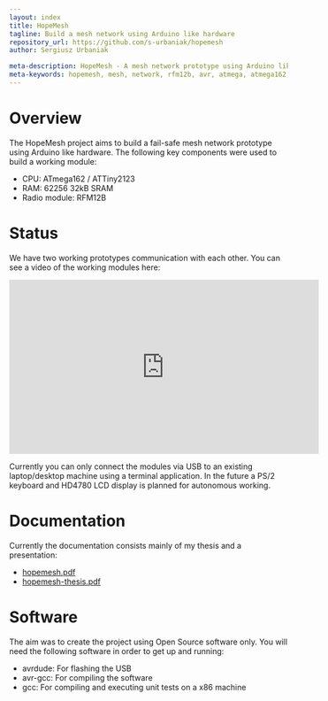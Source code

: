 ```yaml
---
layout: index
title: HopeMesh
tagline: Build a mesh network using Arduino like hardware
repository_url: https://github.com/s-urbaniak/hopemesh
author: Sergiusz Urbaniak

meta-description: HopeMesh - A mesh network prototype using Arduino like hardware
meta-keywords: hopemesh, mesh, network, rfm12b, avr, atmega, atmega162, attiny2123, arduino
---
```


# Overview
The HopeMesh project aims to build a fail-safe mesh network prototype using Arduino like hardware. The following key components were used to build a working module:

* CPU: ATmega162 / ATTiny2123
* RAM: 62256 32kB SRAM
* Radio module: RFM12B

# Status
We have two working prototypes communication with each other. You can see a video of the working modules here:

<iframe width="560" height="315" src="https://www.youtube.com/embed/JDviZbN_kvU" frameborder="0" allowfullscreen></iframe>

Currently you can only connect the modules via USB to an existing laptop/desktop machine using a terminal application. In the future a PS/2 keyboard and HD4780 LCD display is planned for autonomous working.

# Documentation
Currently the documentation consists mainly of my thesis and a presentation:

* [hopemesh.pdf][presentation]
* [hopemesh-thesis.pdf][thesis]

# Software
The aim was to create the project using Open Source software only. You will need the following software in order to get up and running:

* avrdude: For flashing the USB
* avr-gcc: For compiling the software
* gcc: For compiling and executing unit tests on a x86 machine

[presentation]: doc/hopemesh.pdf
[thesis]: doc/hopemesh-thesis.pdf
